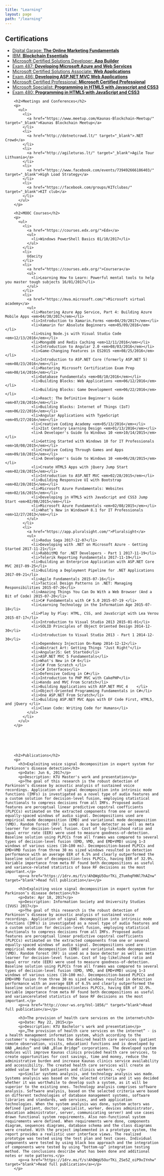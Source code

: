 ```yaml
---
title: "Learning"
layout: page
path: "/learning"
---
```


<h2>Certifications</h2>
        <p>
          <ul>
            <li>
              <a href="https://1drv.ms/b/s!AhQWgU5OurTKjIEiATRJODl12UhxiA" target="_blank">Digital Garage: <strong>The Online Marketing Fundamentals</strong></a>
            </li>
            <li>
              <a href="https://www.youracclaim.com/badges/e2b1e93a-2b91-4b0d-9eb4-51036aaff606/linked_in_profile" target="_blank">IBM: <strong>Blockchain Essentials</strong></a>
            </li>
            <li>
              <a href="https://www.youracclaim.com/badges/702c4ea5-13a1-4282-998d-a0e80a410419/linked_in_profile" target="_blank">Microsoft Certified Solutions Developer: <strong>App Builder</strong></a>
            </li>
            <li>
              <a href="https://www.youracclaim.com/badges/fc3485bb-bf95-45dd-a380-ba69ba7de718/linked_in_profile" target="_blank">Exam 487: <strong>Developing Microsoft Azure and Web Services</strong></a>
            </li>
            <li>
              <a href="https://www.youracclaim.com/badges/7c743e24-de83-4ad1-bc31-8a7420538f9f" target="_blank">Microsoft Certified Solutions Associate: <strong>Web Applications</strong></a>
            </li>
            <li>
              <a href="https://www.youracclaim.com/badges/2bbe4b67-414a-426c-b535-d7e61341cb63" target="_blank">Exam 486: <strong>Developing ASP.NET MVC Web Applications</strong></a>
            </li>
            <li>
              <a href="https://www.microsoft.com/en-us/learning/microsoft-certified-professional.aspx" target="_blank">Microsoft Certified Professional: <strong>Microsoft Certified Professional</strong></a>
            </li>
            <li>
              <a href="https://www.youracclaim.com/badges/d6d79c1c-b26b-4f53-b2b6-2b7494a3f6c0" target="_blank">Microsoft Specialist: <strong>Programming in HTML5 with Javascript and CSS3</strong></a>
            </li>
            <li>
              <a href="https://www.youracclaim.com/badges/d6d79c1c-b26b-4f53-b2b6-2b7494a3f6c0" target="_blank">Exam 480: <strong>Programming in HTML5 with JavaScript and CSS3</strong></a>
            </li>
          </ul>
        </p>

        <h2>Meetings and Conferences</h2>
        <p>
          <ul>
            <li>
              <a href="https://www.meetup.com/Kaunas-Blockchain-Meetup/" target="_blank">Kaunas Blockchain Meetup</a>
            </li>
            <li>
              <a href="http://dotnetcrowd.lt/" target="_blank">.NET Crowd</a>
            </li>
            <li>
              <a href="http://agileturas.lt/" target="_blank">Agile Tour Lithuania</a>
            </li>
            <li>
              <a href="https://www.facebook.com/events/739492666186403/" target="_blank">High Load Strategy</a>
            </li>
            <li>
              <a href="https://facebook.com/groups/KITclubas/" target="_blank">KIT club</a>
            </li>
          </ul>
        </p>

        <h2>MOOC Courses</h2>
        <p>
          <ul>
            <li>
              <a href="https://courses.edx.org/">Edx</a>
              <ul>
                <li>Windows PowerShell Basics 01/10/2017</li>
              </ul>
            </li>
            <li>
              Udacity
            </li>
            <li>
              <a href="https://courses.edx.org/">Coursera</a>
              <ul>
                <li>Learning How to Learn: Powerful mental tools to help you master tough subjects 16/01/2017</li>
              </ul>
            </li>
            <li>
              <a href="https://mva.microsoft.com/">Microsoft virtual academy</a>
              <ul>
                <li>Mastering Azure App Service, Part 4: Building Azure Mobile Apps <em>04/30/2017</em></li>
                <li>Introduction to Xamarin.Forms <em>04/29/2017</em></li>
                <li>Xamarin for Absolute Beginners <em>05/09/2016</em></li>
                <li>Using Node.js with Visual Studio Code <em>12/13/2016</em></li>
                <li>MongoDB and Redis Caching <em>12/11/2016</em></li>
                <li>Introduction to Angular 2.0 <em>08/03/2016</em></li>
                <li>Game-Changing Features in ES2015 <em>08/25/2016</em></li>
                <li>Introduction to ASP.NET Core (formerly ASP.NET 5) <em>08/23/2016</em></li>
                <li>Mastering Microsoft Certification Exam Prep <em>08/14/2016</em></li>
                <li>Database Fundamentals <em>08/10/2016</em></li>
                <li>Building Blocks: Web Applications <em>06/12/2016</em></li>
                <li>Building Blocks: Game Development <em>06/22/2016</em></li>
                <li>React: The Definitive Beginner's Guide <em>07/28/2016</em></li>
                <li>Building Blocks: Internet of Things (IoT) <em>06/22/2016</em></li>
                <li>Angular Applications with TypeScript <em>05/27/2016</em></li>
                <li>Creative Coding Academy <em>05/13/2016</em></li>
                <li>21st Century Learning Design <em>01/13/2016</em></li>
                <li>A Developer's Guide to Windows 10 <em>10/14/2015</em></li>
                <li>Getting Started with Windows 10 for IT Professionals <em>10/08/2015</em></li>
                <li>Creative Coding Through Games and Apps <em>09/10/2015</em></li>
                <li>A Developer's Guide to Windows 10 <em>06/28/2015</em></li>
                <li>Create HTML5 Apps with jQuery Jump Start <em>02/28/2015</em></li>
                <li>Introduction to ASP.NET MVC <em>02/28/2015</em></li>
                <li>Building Responsive UI with Bootstrap <em>02/20/2015</em></li>
                <li>Microsoft Azure Fundamentals: Websites <em>02/16/2015</em></li>
                <li>Developing in HTML5 with JavaScript and CSS3 Jump Start <em>02/08/2015</em></li>
                <li>Microsoft Azure Fundamentals <em>02/08/2015</em></li>
                <li>What’s New in Windows® 8.1 for IT Professionals <em>12/27/2013</em></li>
              </ul>
            </li>
            <li>
              <a href="https://app.pluralsight.com/">Pluralsight</a>
              <ul>
                <li>Redux Saga 2017-12-07</li>
                <li>Developing with .NET on Microsoft Azure - Getting Started 2017-11-21</li>
                <li>RabbitMQ for .NET Developers - Part 1 2017-11-19</li>
                <li>Telerik Reporting Fundamentals 2017-11-19</li>
                <li>Building an Enterprise Application with ASP.NET Core MVC 2017-09-25</li>
                <li>Building a Deployment Pipeline for .NET Applications 2017-09-21</li>
                <li>Agile Fundamentals 2015-07-16</li>
                <li>Tactical Design Patterns in .NET: Managing Responsibilities	2015-07-26</li>
                <li>Amazing Things You Can Do With a Web Browser (And a Bit of Code) 2015-07-20</li>
                <li>C# Fundamentals with C# 5.0	2015-07-19 </li>
                <li>Learning Technology in the Information Age 2015-07-18</li>
                <li>Play by Play: HTML, CSS, and JavaScript with Lea Verou 2015-07-17</li>
                <li>Introduction to Visual Studio 2013 2015-01-01</li>
                <li>SOLID Principles of Object Oriented Design 2014-12-30</li>
                <li>Introduction to Visual Studio 2013 - Part 1	2014-12-30</li>
                <li>Dependency Injection On-Ramp 2014-12-12</li>
                <li>Abstract Art: Getting Things "Just Right"</li>
                <li>AngularJS: Get Started</li>
                <li>ASP.NET MVC 5 Fundamentals</li>
                <li>What's New in C# 6</li>
                <li>C# From Scratch	</li>
                <li>C# Interfaces</li>
                <li>Defensive Coding in C#</li>
                <li>Introduction to PHP MVC with CakePHP</li>
                <li>Kendo and MVC From Scratch</li>
                <li>Building Applications with ASP.NET MVC 4	</li>
                <li>Object-Oriented Programming Fundamentals in C#</li>
                <li>One ASP.NET From Scratch</li>
                <li>Building ASP.NET MVC Apps with EF Code First, HTML5, and jQuery	</li>
                <li>Clean Code: Writing Code for Humans</li>
              </ul>
            </li>
          </ul>
        </p>






        <h2>Publications</h2>
        <p>
          <h3>Exploiting voice signal decomposition in expert system for Parkinson's disease detection</h3>
          <p>Date: Jun 6, 2017</p>
          <p>Description: KTU Master's work and presentation</p>
          <p>The goal of this research is the robust detection of Parkinson’s disease by acoustic analysis of sustained voice recordings. Application of signal decomposition into intrinsic mode functions (IMFs) is investigated as a novel type of audio features and a custom solution for decision-level fusion, employing statistical functionals to compress decisions from all IMFs. Proposed audio features are perceptual linear predictive cepstral coefficients (PLPCCs) estimated on the extracted components from one or several equally-spaced windows of audio signal. Decompositions used are empirical mode decomposition (EMD) and variational mode decomposition (VMD). Random forest (RF) is used as a base detector as well as meta learner for decision-level fusion. Cost of log-likelihood ratio and equal error rate (EER) were used to measure goodness-of-detection. Baseline solution using PLPCCs from all frames was compared to several types of decision-level fusion (EMD, VMD, and EMD+VMD) using 1–3 windows of various sizes (10–100 ms). Decomposition-based PLPCCs and EMD+VMD fusion from three 30 ms sized windows resulted in detection performance with an average EER of 6.5% and clearly outperformed the baseline solution of decomposition-less PLPCCs, having EER of 32.9%. Variable importance from meta RF found both decompositions as useful and variance-related statistics of base RF decisions as the most important.</p>
          <p><a href="https://1drv.ms/f/s!AhQWgU5OurTKi_ZTumhqFHNl7hAZnw" target="blank">Read full publication</a></p>

          <h3>Exploiting voice signal decomposition in expert system for Parkinson’s disease detection</h3>
          <p>Date: Apr 18, 2017</p>
          <p>Description: Information Society and University Studies (IVUS) 2017</p>
          <p>The goal of this research is the robust detection of Parkinson’s disease by acoustic analysis of sustained voice recordings. Application of signal decomposition into intrinsic mode functions (IMFs) is investigated as a novel type of audio features and a custom solution for decision-level fusion, employing statistical functionals to compress decisions from all IMFs. Proposed audio features are perceptual linear predictive cepstral coefficients (PLPCCs) estimated on the extracted components from one or several equally-spaced windows of audio signal. Decompositions used are empirical mode decomposition (EMD) and variational mode decomposition (VMD). Random forest (RF) is used as a base detector as well as meta learner for decision-level fusion. Cost of log-likelihood ratio and equal error rate (EER) were used to measure goodness-of-detection. Baseline solution using PLPCCs from all frames was compared to several types of decision-level fusion (EMD, VMD, and EMD+VMD) using 1–3 windows of various sizes (10–100 ms). Decomposition-based PLPCCs and EMD+VMD fusion from three 30 ms sized windows resulted in detection performance with an average EER of 6.5% and clearly outperformed the baseline solution of decompositionless PLPCCs, having EER of 32.9%. Variable importance from meta RF found both decompositions as useful and variancerelated statistics of base RF decisions as the most important.</p>
          <p><a href="http://ceur-ws.org/Vol-1856/" target="blank">Read full publication</a></p>

          <h3>The provision of health care services on the internet</h3>
          <p>Date: May 22, 2015</p>
          <p>Description: KTU Bachelor's work and presentation</p>
          <p>„The provision of health care services on the internet“ - is a health management information system, which according to the customer's requirements has the desired health care services (patient remote observation, visits, education) functions and is developed by UAB „Amidus“ and UAB „Blue Bridge“ corporations. The developed system modules will improve Kaunas clinics provided health care services, to create opportunities for cost savings, time and money, reduce the administrative burden and increase Kaunas clinics service availability and accessibility. The created health care services will create an added value for both patients and clinics workers. </p>
          <p>Similar systems analysis, and technology analysis was made. Systems analysis was based on the selected criteria and it was decided whether it was worthwhile to develop such a system, as it will be superior to the existing ones. Technology analysis comprises software analysis. Software analysis, based on the selected criteria were based on different technologies of database management systems, software libraries and standards, web services, and web application technologies. When the system analysis was done, system actors was defined (patient, doctor, specialist, worker, devices administrator, education administrator, server, communicating server) and use cases drawn functional system requirements. Also non-functional system requirements were defined. When requirements were done, components diagram, sequences diagrams, database schema and the class diagrams were created. With the project implemented in a prototype system, the report provides a realistic user interface views. The realized prototype was tested using the test plan and test cases. Individual components were tested by using black box approach and the integration of components were tested by using “bottom-up” integration testing method. The conclusions describe what has been done and additional notes or note patterns.</p>
          <p><a href="https://1drv.ms/f/s!AhQWgU5OurTKi_ZSe5Z_oiP9vIYnhw" target="blank">Read full publication</a></p>
        </p>